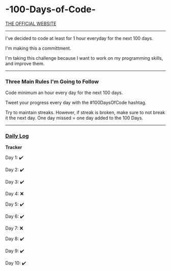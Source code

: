 # -100-Days-of-Code-
<p><a href="https://www.100daysofcode.com/">THE OFFICIAL WEBSITE</a></p>
<hr>
<p>I've decided to code at least for 1 hour everyday for the next 100 days.</p>
<p>I'm making this a committment.</p>
<p>I'm taking this challenge because I want to work on my programming skills, and improve them.</p> 
<hr>
<h3>Three Main Rules I'm Going to Follow</h3>
<p>Code minimum an hour every day for the next 100 days.</p>
<p>Tweet your progress every day with the #100DaysOfCode hashtag.</p>
<p>Try to maintain streaks. However, if streak is broken, make sure to not break it the next day. One day missed = one day added to the 100 Days.
<hr>
<h3><a href="https://simrandysanic.github.io/Daily-log-for-100-Days-of-Code-/">Daily Log</a></h3>
<p><b>Tracker</b></p>
<p>Day 1: ✔️</p>
<p>Day 2: ✔️</p>
<p>Day 3: ✔️</p>
<p>Day 4: ❌</p> 
<p>Day 5: ✔️</p>
<p>Day 6: ✔️</p>
<p>Day 7: ❌</p>
<p>Day 8: ✔️</p>
<p>Day 9: ✔️</p>
<p>Day 10: ✔️</p><!--
<p>Day 5:   </p>
<p>Day 5:   </p>
<p>Day 5:   </p>
<p>Day 5:   </p>
<p>Day 5:   </p>
<p>Day 5:   </p>
<p>Day 5:   </p>
<p>Day 5:   </p>
<p>Day 5:   </p>
<p>Day 5:   </p>
<p>Day 5:   </p>
<p>Day 5:   </p>
<p>Day 5:   </p>
<p>Day 5:   </p>
<p>Day 5:   </p>
<p>Day 5:   </p>
<p>Day 5:   </p>
<p>Day 5:   </p>
<p>Day 5:   </p>
<p>Day 5:   </p>
<p>Day 5:   </p>
<p>Day 5:   </p>
<p>Day 5:   </p>
<p>Day 5:   </p>
<p>Day 5:   </p>
<p>Day 5:   </p>
<p>Day 5:   </p>
<p>Day 5:   </p>
<p>Day 5:   </p>
<p>Day 5:   </p>
<p>Day 5:   </p>
<p>Day 5:   </p>
<p>Day 5:   </p>
<p>Day 5:   </p>
<p>Day 5:   </p>
<p>Day 5:   </p>
<p>Day 5:   </p>
<p>Day 5:   </p>
<p>Day 5:   </p>
<p>Day 5:   </p>
<p>Day 5:   </p>
<p>Day 5:   </p>
<p>Day 5:   </p>
<p>Day 5:   </p>
<p>Day 5:   </p>
<p>Day 5:   </p>
<p>Day 5:   </p>
<p>Day 5:   </p>
<p>Day 5:   </p>
<p>Day 5:   </p>
<p>Day 5:   </p>
<p>Day 5:   </p>
<p>Day 5:   </p>
<p>Day 5:   </p>
<p>Day 5:   </p>
<p>Day 5:   </p>
<p>Day 100:   </p>
<p>Day 101:   </p>
<p>Day 102:   </p>
-->

